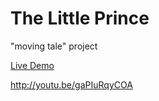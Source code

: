 The Little Prince
==========

"moving tale" project

[Live Demo](http://lmsol1030.github.io/LittlePrince)

http://youtu.be/gaPIuRqyCOA
